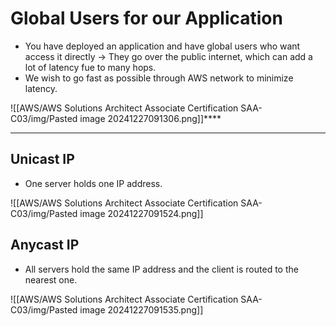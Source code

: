 # Global Users for our Application
- You have deployed an application and have global users who want access it directly -> They go over the public internet, which can add a lot of latency fue to many hops.
- We wish to go fast as possible through AWS network to minimize latency.

![[AWS/AWS Solutions Architect Associate Certification SAA-C03/img/Pasted image 20241227091306.png]]****

---


## Unicast IP
- One server holds one IP address.

![[AWS/AWS Solutions Architect Associate Certification SAA-C03/img/Pasted image 20241227091524.png]]


## Anycast IP
- All servers hold the same IP address and the client is routed to the nearest one.

![[AWS/AWS Solutions Architect Associate Certification SAA-C03/img/Pasted image 20241227091535.png]]